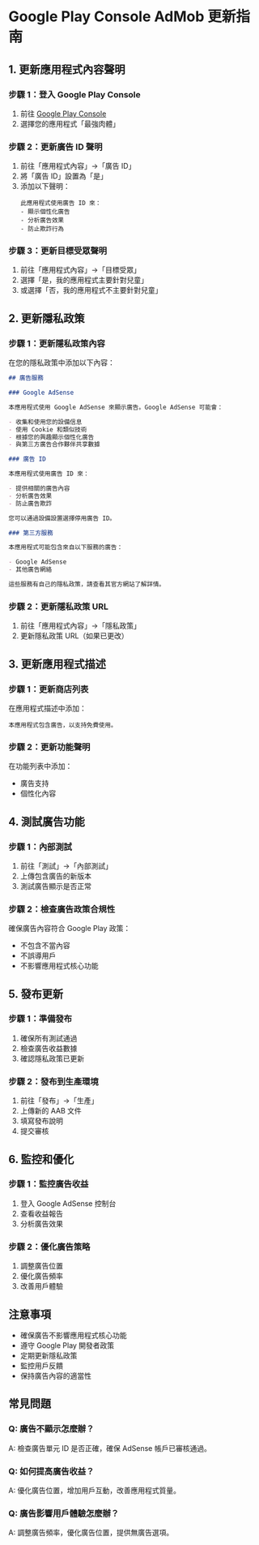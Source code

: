 # Google Play Console AdMob 更新指南

## 1. 更新應用程式內容聲明

### 步驟 1：登入 Google Play Console

1. 前往 [Google Play Console](https://play.google.com/console)
2. 選擇您的應用程式「最強肉體」

### 步驟 2：更新廣告 ID 聲明

1. 前往「應用程式內容」→「廣告 ID」
2. 將「廣告 ID」設置為「是」
3. 添加以下聲明：
   ```
   此應用程式使用廣告 ID 來：
   - 顯示個性化廣告
   - 分析廣告效果
   - 防止欺詐行為
   ```

### 步驟 3：更新目標受眾聲明

1. 前往「應用程式內容」→「目標受眾」
2. 選擇「是，我的應用程式主要針對兒童」
3. 或選擇「否，我的應用程式不主要針對兒童」

## 2. 更新隱私政策

### 步驟 1：更新隱私政策內容

在您的隱私政策中添加以下內容：

```markdown
## 廣告服務

### Google AdSense

本應用程式使用 Google AdSense 來顯示廣告。Google AdSense 可能會：

- 收集和使用您的設備信息
- 使用 Cookie 和類似技術
- 根據您的興趣顯示個性化廣告
- 與第三方廣告合作夥伴共享數據

### 廣告 ID

本應用程式使用廣告 ID 來：

- 提供相關的廣告內容
- 分析廣告效果
- 防止廣告欺詐

您可以通過設備設置選擇停用廣告 ID。

### 第三方服務

本應用程式可能包含來自以下服務的廣告：

- Google AdSense
- 其他廣告網絡

這些服務有自己的隱私政策，請查看其官方網站了解詳情。
```

### 步驟 2：更新隱私政策 URL

1. 前往「應用程式內容」→「隱私政策」
2. 更新隱私政策 URL（如果已更改）

## 3. 更新應用程式描述

### 步驟 1：更新商店列表

在應用程式描述中添加：

```
本應用程式包含廣告，以支持免費使用。
```

### 步驟 2：更新功能聲明

在功能列表中添加：

- 廣告支持
- 個性化內容

## 4. 測試廣告功能

### 步驟 1：內部測試

1. 前往「測試」→「內部測試」
2. 上傳包含廣告的新版本
3. 測試廣告顯示是否正常

### 步驟 2：檢查廣告政策合規性

確保廣告內容符合 Google Play 政策：

- 不包含不當內容
- 不誤導用戶
- 不影響應用程式核心功能

## 5. 發布更新

### 步驟 1：準備發布

1. 確保所有測試通過
2. 檢查廣告收益數據
3. 確認隱私政策已更新

### 步驟 2：發布到生產環境

1. 前往「發布」→「生產」
2. 上傳新的 AAB 文件
3. 填寫發布說明
4. 提交審核

## 6. 監控和優化

### 步驟 1：監控廣告收益

1. 登入 Google AdSense 控制台
2. 查看收益報告
3. 分析廣告效果

### 步驟 2：優化廣告策略

1. 調整廣告位置
2. 優化廣告頻率
3. 改善用戶體驗

## 注意事項

- 確保廣告不影響應用程式核心功能
- 遵守 Google Play 開發者政策
- 定期更新隱私政策
- 監控用戶反饋
- 保持廣告內容的適當性

## 常見問題

### Q: 廣告不顯示怎麼辦？

A: 檢查廣告單元 ID 是否正確，確保 AdSense 帳戶已審核通過。

### Q: 如何提高廣告收益？

A: 優化廣告位置，增加用戶互動，改善應用程式質量。

### Q: 廣告影響用戶體驗怎麼辦？

A: 調整廣告頻率，優化廣告位置，提供無廣告選項。


